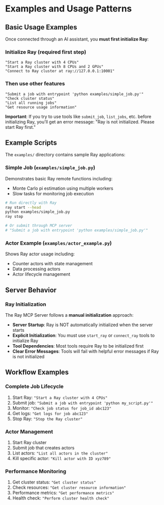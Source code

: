 # Examples and Usage Patterns

## Basic Usage Examples

Once connected through an AI assistant, you **must first initialize Ray**:

### Initialize Ray (required first step)
```
"Start a Ray cluster with 4 CPUs"
"Start a Ray cluster with 8 CPUs and 2 GPUs"
"Connect to Ray cluster at ray://127.0.0.1:10001"
```

### Then use other features
```
"Submit a job with entrypoint 'python examples/simple_job.py'"
"Check cluster status"
"List all running jobs"
"Get resource usage information"
```

**Important**: If you try to use tools like `submit_job`, `list_jobs`, etc. before initializing Ray, you'll get an error message: "Ray is not initialized. Please start Ray first."

## Example Scripts

The `examples/` directory contains sample Ray applications:

### Simple Job (`examples/simple_job.py`)
Demonstrates basic Ray remote functions including:
- Monte Carlo pi estimation using multiple workers
- Slow tasks for monitoring job execution

```bash
# Run directly with Ray
ray start --head
python examples/simple_job.py
ray stop

# Or submit through MCP server
# "Submit a job with entrypoint 'python examples/simple_job.py'"
```

### Actor Example (`examples/actor_example.py`)
Shows Ray actor usage including:
- Counter actors with state management
- Data processing actors
- Actor lifecycle management

## Server Behavior

### Ray Initialization
The Ray MCP Server follows a **manual initialization** approach:

- **Server Startup**: Ray is NOT automatically initialized when the server starts
- **Explicit Initialization**: You must use `start_ray` or `connect_ray` tools to initialize Ray
- **Tool Dependencies**: Most tools require Ray to be initialized first
- **Clear Error Messages**: Tools will fail with helpful error messages if Ray is not initialized

## Workflow Examples

### Complete Job Lifecycle
1. Start Ray: `"Start a Ray cluster with 4 CPUs"`
2. Submit job: `"Submit a job with entrypoint 'python my_script.py'"`
3. Monitor: `"Check job status for job_id abc123"`
4. Get logs: `"Get logs for job abc123"`
5. Stop Ray: `"Stop the Ray cluster"`

### Actor Management
1. Start Ray cluster
2. Submit job that creates actors
3. List actors: `"List all actors in the cluster"`
4. Kill specific actor: `"Kill actor with ID xyz789"`

### Performance Monitoring
1. Get cluster status: `"Get cluster status"`
2. Check resources: `"Get cluster resource information"`
3. Performance metrics: `"Get performance metrics"`
4. Health check: `"Perform cluster health check"` 